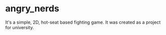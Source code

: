 angry_nerds
===========
It's a simple, 2D, hot-seat based fighting game.
It was created as a project for university. 
